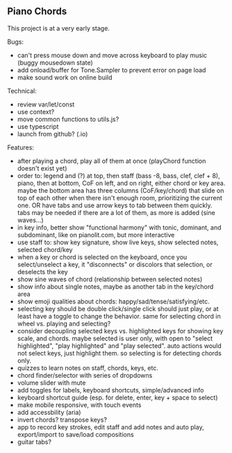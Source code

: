 ## Piano Chords

This project is at a very early stage.

Bugs:

- can't press mouse down and move across keyboard to play music (buggy mousedown state)
- add onload/buffer for Tone.Sampler to prevent error on page load
- make sound work on online build

Technical:

- review var/let/const
- use context?
- move common functions to utils.js?
- use typescript
- launch from github? (.io)

Features:

- after playing a chord, play all of them at once (playChord function doesn't exist yet)
- order to: legend and (?) at top, then staff (bass -8, bass, clef, clef + 8), piano, then at bottom, CoF on left, and on right, either chord or key area. maybe the bottom area has three columns (CoF/key/chord) that slide on top of each other when there isn't enough room, prioritizing the current one. OR have tabs and use arrow keys to tab between them quickly. tabs may be needed if there are a lot of them, as more is added (sine waves...)
- in key info, better show "functional harmony" with tonic, dominant, and subdominant, like on pianolit.com, but more interactive
- use staff to: show key signature, show live keys, show selected notes, selected chord/key
- when a key or chord is selected on the keyboard, once you select/unselect a key, it "disconnects" or discolors that selection, or deselects the key
- show sine waves of chord (relationship between selected notes)
- show info about single notes, maybe as another tab in the key/chord area
- show emoji qualities about chords: happy/sad/tense/satisfying/etc.
- selecting key should be double click/single click should just play, or at least have a toggle to change the behavior. same for selecting chord in wheel vs. playing and selecting?
- consider decoupling selected keys vs. highlighted keys for showing key scale, and chords. maybe selected is user only, with open to "select highlighted", "play highlighted" and "play selected". auto actions would not select keys, just highlight them. so selecting is for detecting chords only.
- quizzes to learn notes on staff, chords, keys, etc.
- chord finder/selector with series of dropdowns
- volume slider with mute
- add toggles for labels, keyboard shortcuts, simple/advanced info
- keyboard shortcut guide (esp. for delete, enter, key + space to select)
- make mobile responsive, with touch events
- add accessbility (aria)
- invert chords? transpose keys?
- app to record key strokes, edit staff and add notes and auto play, export/import to save/load compositions
- guitar tabs?
